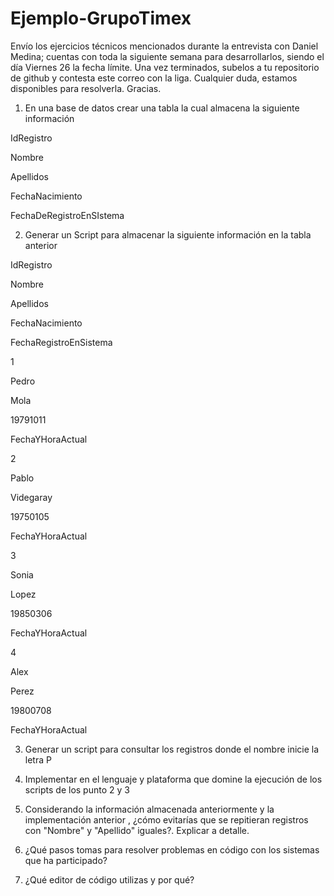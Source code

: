 # Ejemplo-GrupoTimex
Envío los ejercicios técnicos mencionados durante la entrevista con Daniel Medina; cuentas con toda la siguiente semana para desarrollarlos, siendo el día Viernes 26 la fecha límite. Una vez terminados, subelos a tu repositorio de github y contesta este correo con la liga. Cualquier duda, estamos disponibles para resolverla. Gracias.
1. En una base de datos crear una tabla la cual almacena la siguiente información 

IdRegistro 

Nombre 

Apellidos 

FechaNacimiento 

FechaDeRegistroEnSIstema 

2. Generar un Script para almacenar la siguiente información en la tabla anterior 

IdRegistro 

Nombre 

Apellidos 

FechaNacimiento 

FechaRegistroEnSistema 

1 

Pedro 

Mola 

19791011 

FechaYHoraActual 

2 

Pablo 

Videgaray 

19750105 

FechaYHoraActual 

3 

Sonia 

Lopez 

19850306 

FechaYHoraActual 

4 

Alex 

Perez 

19800708 

FechaYHoraActual 

 

3. Generar un script para consultar los registros donde el nombre inicie la letra P 

4. Implementar en el lenguaje y plataforma que domine la ejecución de los scripts de los punto 2 y 3 

5. Considerando la información almacenada anteriormente y la implementación anterior , ¿cómo evitarías que se repitieran registros con "Nombre" y "Apellido" iguales?. Explicar a detalle. 

6. ¿Qué pasos tomas para resolver problemas en código con los sistemas que ha participado? 

7. ¿Qué editor de código utilizas y por qué?

